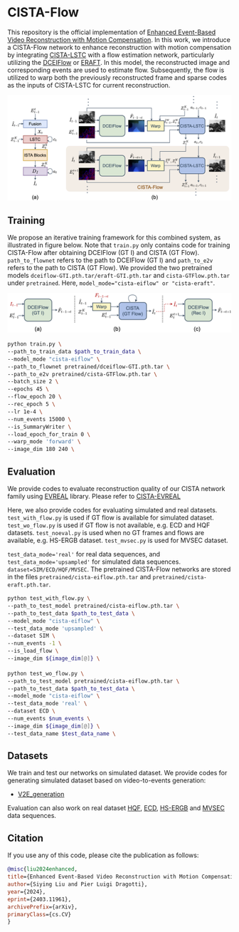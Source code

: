 # CISTA-Flow

This repository is the official implementation of [Enhanced Event-Based Video Reconstruction with Motion Compensation](https://arxiv.org/pdf/2403.11961). In this work, we introduce a CISTA-Flow network to enhance reconstruction with motion compensation by integrating [CISTA-LSTC](https://ieeexplore.ieee.org/abstract/document/10130595) with a flow estimation network, particularly utilizing the [DCEIFlow](https://github.com/danqu130/DCEIFlow) or [ERAFT](https://github.com/uzh-rpg/E-RAFT). In this model, the reconstructed image and corresponding events are used to estimate flow. Subsequently, the flow is utilized to warp both the previously reconstructed frame and sparse codes as the inputs of CISTA-LSTC for current reconstruction.

![arch](cista-flow-arch.png)




## Training
We propose an iterative training framework for this combined system, as illustrated in figure below. Note that ```train.py``` only contains code for training CISTA-Flow after obtaining DCEIFlow (GT I) and CISTA (GT Flow). ```path_to_flownet``` refers to the path to DCEIFlow (GT I) and ```path_to_e2v``` refers to the path to CISTA (GT Flow). We provided the two pretrained models ```dceiflow-GTI.pth.tar/eraft-GTI.pth.tar``` and ```cista-GTFlow.pth.tar``` under ```pretrained```. Here, ```model_mode="cista-eiflow" or "cista-eraft"```. 

![train](cista-flow-train.png)

```bash
python train.py \
--path_to_train_data $path_to_train_data \
--model_mode "cista-eiflow" \
--path_to_flownet pretrained/dceiflow-GTI.pth.tar \
--path_to_e2v pretrained/cista-GTFlow.pth.tar \
--batch_size 2 \
--epochs 45 \
--flow_epoch 20 \
--rec_epoch 5 \
--lr 1e-4 \
--num_events 15000 \
--is_SummaryWriter \
--load_epoch_for_train 0 \
--warp_mode 'forward' \
--image_dim 180 240 \
```

## Evaluation

We provide codes to evaluate reconstruction quality of our CISTA network family using [EVREAL](https://github.com/ercanburak/EVREAL) library. Please refer to [CISTA-EVREAL](https://github.com/lsying009/CISTA-EVREAL)

Here, we also provide codes for evaluating simulated and real datasets. ```test_with_flow.py``` is used if GT flow is available for simulated dataset. ```test_wo_flow.py``` is used if GT flow is not available, e.g. ECD and HQF datasets. ```test_noeval.py``` is used when no GT frames and flows are available, e.g. HS-ERGB dataset. ```test_mvsec.py``` is used for MVSEC dataset.

```test_data_mode='real'``` for real data sequences, and ```test_data_mode='upsampled'``` for simulated data sequences. ```dataset=SIM/ECD/HQF/MVSEC```. The pretrained CISTA-Flow networks are stored in the files ```pretrained/cista-eiflow.pth.tar``` and ```pretrained/cista-eraft.pth.tar```.

```bash
python test_with_flow.py \
--path_to_test_model pretrained/cista-eiflow.pth.tar \
--path_to_test_data $path_to_test_data \
--model_mode "cista-eiflow" \
--test_data_mode 'upsampled' \
--dataset SIM \
--num_events -1 \
--is_load_flow \
--image_dim ${image_dim[@]} \

python test_wo_flow.py \
--path_to_test_model pretrained/cista-eiflow.pth.tar \
--path_to_test_data $path_to_test_data \
--model_mode "cista-eiflow" \
--test_data_mode 'real' \
--dataset ECD \
--num_events $num_events \
--image_dim ${image_dim[@]} \
--test_data_name $test_data_name \
```

## Datasets

We train and test our networks on simulated dataset. We provide codes for generating simulated dataset based on video-to-events generation:
- [V2E_generation](https://github.com/lsying009/V2E_Generation)

Evaluation can also work on real dataset [HQF](https://timostoff.github.io/20ecnn), [ECD](https://rpg.ifi.uzh.ch/davis_data.html), [HS-ERGB](https://rpg.ifi.uzh.ch/TimeLens.html) and [MVSEC](https://daniilidis-group.github.io/mvsec/) data sequences.

## Citation
If you use any of this code, please cite the publication as follows:

```bibtex
@misc{liu2024enhanced,
title={Enhanced Event-Based Video Reconstruction with Motion Compensation}, 
author={Siying Liu and Pier Luigi Dragotti},
year={2024},
eprint={2403.11961},
archivePrefix={arXiv},
primaryClass={cs.CV}
}
```